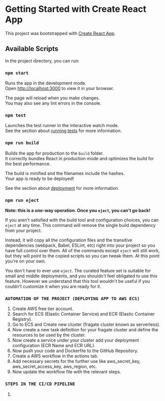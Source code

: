 # Getting Started with Create React App

This project was bootstrapped with [Create React App](https://github.com/facebook/create-react-app).

## Available Scripts

In the project directory, you can run:

### `npm start`

Runs the app in the development mode.\
Open [http://localhost:3000](http://localhost:3000) to view it in your browser.

The page will reload when you make changes.\
You may also see any lint errors in the console.

### `npm test`

Launches the test runner in the interactive watch mode.\
See the section about [running tests](https://facebook.github.io/create-react-app/docs/running-tests) for more information.

### `npm run build`

Builds the app for production to the `build` folder.\
It correctly bundles React in production mode and optimizes the build for the best performance.

The build is minified and the filenames include the hashes.\
Your app is ready to be deployed!

See the section about [deployment](https://facebook.github.io/create-react-app/docs/deployment) for more information.

### `npm run eject`

**Note: this is a one-way operation. Once you `eject`, you can't go back!**

If you aren't satisfied with the build tool and configuration choices, you can `eject` at any time. This command will remove the single build dependency from your project.

Instead, it will copy all the configuration files and the transitive dependencies (webpack, Babel, ESLint, etc) right into your project so you have full control over them. All of the commands except `eject` will still work, but they will point to the copied scripts so you can tweak them. At this point you're on your own.

You don't have to ever use `eject`. The curated feature set is suitable for small and middle deployments, and you shouldn't feel obligated to use this feature. However we understand that this tool wouldn't be useful if you couldn't customize it when you are ready for it.

### `AUTOMATION OF THE PROJECT (DEPLOYING APP TO AWS ECS)`

1. Create AWS free tier account.
2. Search for ECS (Elastic Container Service) and ECR (Elastic Container Registry).
3. Go to ECS and Create new cluster (fragate cluster known as serverless).
4. Now create a new task definition for your fragate cluster and define the resources to be used by the cluster.
5. Now create a service under your cluster add your deployment configuration (ECR Name and ECR URL).
6. Now push your code and Dockerfile to the GitHub Repository.
7. Create a AWS workflow in the actions tab.
8. Add necessary secrets for the further use like aws_secret_key, aws_secret_access_key, aws_region, etc.
9. Now update the workflow file with the relevant steps.

 ### `STEPS IN THE CI/CD PIPELINE`
 1.
